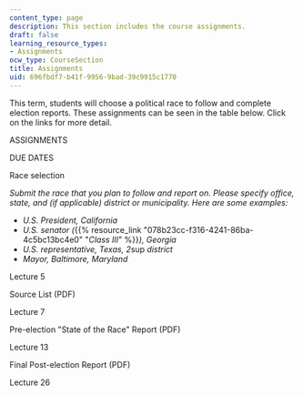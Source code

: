 ```yaml
---
content_type: page
description: This section includes the course assignments.
draft: false
learning_resource_types:
- Assignments
ocw_type: CourseSection
title: Assignments
uid: 696fbdf7-b41f-9956-9bad-39c9915c1770
---
```

This term, students will choose a political race to follow and complete election reports. These assignments can be seen in the table below. Click on the links for more detail.

ASSIGNMENTS

DUE DATES

Race selection

*Submit the race that you plan to follow and report on. Please specify office, state, and (if applicable) district or municipality. Here are some examples:*

- *U.S. President, California*
- *U.S. senator (*{{% resource_link "078b23cc-f316-4241-86ba-4c5bc13bc4e0" "*Class III*" %}}*), Georgia*
- *U.S. representative, Texas, 2*sup *district*
- *Mayor, Baltimore, Maryland*

Lecture 5

Source List (PDF)

Lecture 7

Pre-election "State of the Race" Report (PDF)

Lecture 13

Final Post-election Report (PDF)

Lecture 26